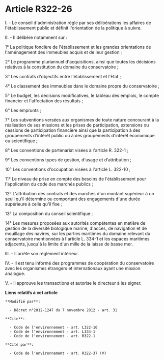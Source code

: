 # Article R322-26

I. - Le conseil d'administration règle par ses délibérations les affaires de l'établissement public et définit l'orientation
de la politique à suivre. 

II. - Il délibère notamment sur : 

1° La politique foncière de l'établissement et les grandes orientations de l'aménagement des immeubles acquis et de leur
gestion ; 

2° Le programme pluriannuel d'acquisitions, ainsi que toutes les décisions relatives à la constitution du domaine du
conservatoire ; 

3° Les contrats d'objectifs entre l'établissement et l'Etat ; 

4° Le classement des immeubles dans le domaine propre du conservatoire ; 

5° Le budget, les décisions modificatives, le tableau des emplois, le compte financier et l'affectation des résultats ; 

6° Les emprunts ; 

7° Les subventions versées aux organismes de toute nature concourant à la réalisation de ses missions et les prises de
participation, extensions ou cessions de participation financière ainsi que la participation à des groupements d'intérêt
public ou à des groupements d'intérêt économique ou scientifique ; 

8° Les conventions de partenariat visées à l'article R. 322-1 ; 

9° Les conventions types de gestion, d'usage et d'attribution ; 

10° Les conventions d'occupation visées à l'article L. 322-10 ; 

11° Le niveau de prise en compte des besoins de l'établissement pour l'application du code des marchés publics ; 

12° L'attribution des contrats et des marchés d'un montant supérieur à un seuil qu'il détermine ou comportant des engagements
d'une durée supérieure à celle qu'il fixe ; 

13° La composition du conseil scientifique ; 

14° Les mesures proposées aux autorités compétentes en matière de gestion de la diversité biologique marine, d'accès, de
navigation et de mouillage des navires, sur les parties maritimes du domaine relevant du conservatoire mentionnées à
l'article L. 334-1 et les espaces maritimes adjacents, jusqu'à la limite d'un mille de la laisse de basse mer. 

III. - Il arrête son règlement intérieur. 

IV. - Il est tenu informé des programmes de coopération du conservatoire avec les organismes étrangers et internationaux
ayant une mission analogue.

V. - Il approuve les transactions et autorise le directeur à les signer.

**Liens relatifs à cet article**

	**Modifié par**:

	  - Décret n°2012-1247 du 7 novembre 2012 - art. 31

	**Cite**:

	  - Code de l'environnement - art. L322-10
	  - Code de l'environnement - art. L334-1
	  - Code de l'environnement - art. R322-1

	**Cité par**:

	  - Code de l'environnement - art. R322-37 (V)
